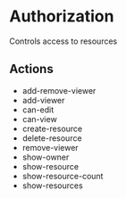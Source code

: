# Authorization

Controls access to resources

## Actions

- add-remove-viewer
- add-viewer
- can-edit
- can-view
- create-resource
- delete-resource
- remove-viewer
- show-owner
- show-resource
- show-resource-count
- show-resources
